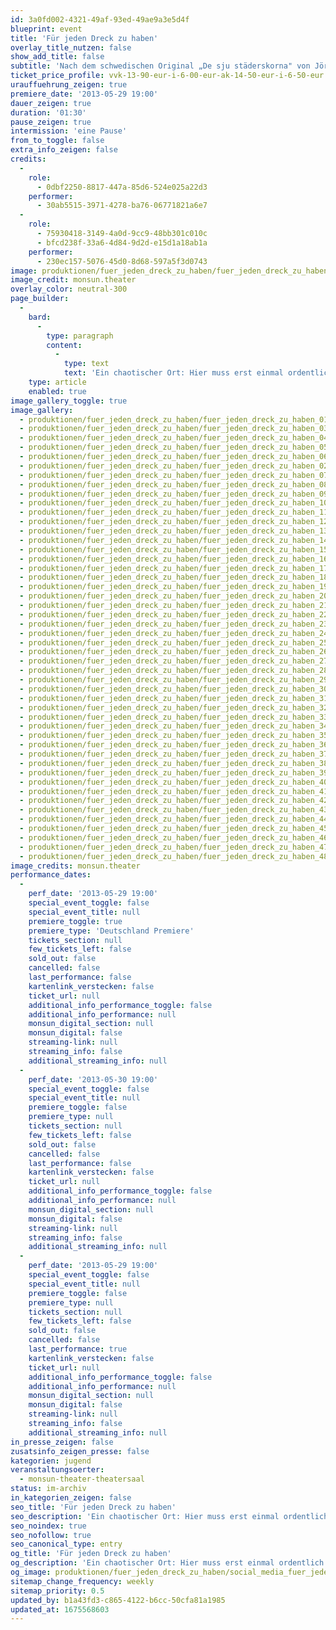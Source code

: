 ```yaml
---
id: 3a0fd002-4321-49af-93ed-49ae9a3e5d4f
blueprint: event
title: 'Für jeden Dreck zu haben'
overlay_title_nutzen: false
show_add_title: false
subtitle: 'Nach dem schwedischen Original „De sju städerskorna" von Jörgen Hjerdt'
ticket_price_profile: vvk-13-90-eur-i-6-00-eur-ak-14-50-eur-i-6-50-eur
urauffuehrung_zeigen: true
premiere_date: '2013-05-29 19:00'
dauer_zeigen: true
duration: '01:30'
pause_zeigen: true
intermission: 'eine Pause'
from_to_toggle: false
extra_info_zeigen: false
credits:
  -
    role:
      - 0dbf2250-8817-447a-85d6-524e025a22d3
    performer:
      - 30ab5515-3971-4278-ba76-06771821a6e7
  -
    role:
      - 75930418-3149-4a0d-9cc9-48bb301c010c
      - bfcd238f-33a6-4d84-9d2d-e15d1a18ab1a
    performer:
      - 230ec157-5076-45d0-8d68-597a5f3d0743
image: produktionen/fuer_jeden_dreck_zu_haben/fuer_jeden_dreck_zu_haben_02_c_monsun.theater.jpg
image_credit: monsun.theater
overlay_color: neutral-300
page_builder:
  -
    bard:
      -
        type: paragraph
        content:
          -
            type: text
            text: 'Ein chaotischer Ort: Hier muss erst einmal ordentlich geputzt werden. Eine Aufgabe für die Putzkolonne! Doch es herrschen unterschiedliche Ansichten, was Müll ist und was nicht. Die Schüler durchforsten den Schmutzdschungel und stellen sich die Fragen: Was ist eigentlich Schmutz? Ist Schmutz, wenn man macht, was man will? Wenn man macht, was andere wollen? Ist es ein ästhetisches Problem? Mathematik? Kunst? Ideologisch oder religiös? Eines ist klar: Die Entscheidung liegt bei jedem selbst'
    type: article
    enabled: true
image_gallery_toggle: true
image_gallery:
  - produktionen/fuer_jeden_dreck_zu_haben/fuer_jeden_dreck_zu_haben_01_c_monsun.theater.jpg
  - produktionen/fuer_jeden_dreck_zu_haben/fuer_jeden_dreck_zu_haben_03_c_monsun.theater.jpg
  - produktionen/fuer_jeden_dreck_zu_haben/fuer_jeden_dreck_zu_haben_04_c_monsun.theater.jpg
  - produktionen/fuer_jeden_dreck_zu_haben/fuer_jeden_dreck_zu_haben_05_c_monsun.theater.jpg
  - produktionen/fuer_jeden_dreck_zu_haben/fuer_jeden_dreck_zu_haben_06_c_monsun.theater.jpg
  - produktionen/fuer_jeden_dreck_zu_haben/fuer_jeden_dreck_zu_haben_02_c_monsun.theater.jpg
  - produktionen/fuer_jeden_dreck_zu_haben/fuer_jeden_dreck_zu_haben_07_c_monsun.theater.jpg
  - produktionen/fuer_jeden_dreck_zu_haben/fuer_jeden_dreck_zu_haben_08_c_monsun.theater.jpg
  - produktionen/fuer_jeden_dreck_zu_haben/fuer_jeden_dreck_zu_haben_09_c_monsun.theater.jpg
  - produktionen/fuer_jeden_dreck_zu_haben/fuer_jeden_dreck_zu_haben_10_c_monsun.theater.jpg
  - produktionen/fuer_jeden_dreck_zu_haben/fuer_jeden_dreck_zu_haben_11_c_monsun.theater.jpg
  - produktionen/fuer_jeden_dreck_zu_haben/fuer_jeden_dreck_zu_haben_12_c_monsun.theater.jpg
  - produktionen/fuer_jeden_dreck_zu_haben/fuer_jeden_dreck_zu_haben_13_c_monsun.theater.jpg
  - produktionen/fuer_jeden_dreck_zu_haben/fuer_jeden_dreck_zu_haben_14_c_monsun.theater.jpg
  - produktionen/fuer_jeden_dreck_zu_haben/fuer_jeden_dreck_zu_haben_15_c_monsun.theater.jpg
  - produktionen/fuer_jeden_dreck_zu_haben/fuer_jeden_dreck_zu_haben_16_c_monsun.theater.jpg
  - produktionen/fuer_jeden_dreck_zu_haben/fuer_jeden_dreck_zu_haben_17_c_monsun.theater.jpg
  - produktionen/fuer_jeden_dreck_zu_haben/fuer_jeden_dreck_zu_haben_18_c_monsun.theater.jpg
  - produktionen/fuer_jeden_dreck_zu_haben/fuer_jeden_dreck_zu_haben_19_c_monsun.theater.jpg
  - produktionen/fuer_jeden_dreck_zu_haben/fuer_jeden_dreck_zu_haben_20_c_monsun.theater.jpg
  - produktionen/fuer_jeden_dreck_zu_haben/fuer_jeden_dreck_zu_haben_21_c_monsun.theater.jpg
  - produktionen/fuer_jeden_dreck_zu_haben/fuer_jeden_dreck_zu_haben_22_c_monsun.theater.jpg
  - produktionen/fuer_jeden_dreck_zu_haben/fuer_jeden_dreck_zu_haben_23_c_monsun.theater.jpg
  - produktionen/fuer_jeden_dreck_zu_haben/fuer_jeden_dreck_zu_haben_24_c_monsun.theater.jpg
  - produktionen/fuer_jeden_dreck_zu_haben/fuer_jeden_dreck_zu_haben_25_c_monsun.theater.jpg
  - produktionen/fuer_jeden_dreck_zu_haben/fuer_jeden_dreck_zu_haben_26_c_monsun.theater.jpg
  - produktionen/fuer_jeden_dreck_zu_haben/fuer_jeden_dreck_zu_haben_27_c_monsun.theater.jpg
  - produktionen/fuer_jeden_dreck_zu_haben/fuer_jeden_dreck_zu_haben_28_c_monsun.theater.jpg
  - produktionen/fuer_jeden_dreck_zu_haben/fuer_jeden_dreck_zu_haben_29_c_monsun.theater.jpg
  - produktionen/fuer_jeden_dreck_zu_haben/fuer_jeden_dreck_zu_haben_30_c_monsun.theater.jpg
  - produktionen/fuer_jeden_dreck_zu_haben/fuer_jeden_dreck_zu_haben_31_c_monsun.theater.jpg
  - produktionen/fuer_jeden_dreck_zu_haben/fuer_jeden_dreck_zu_haben_32_c_monsun.theater.jpg
  - produktionen/fuer_jeden_dreck_zu_haben/fuer_jeden_dreck_zu_haben_33_c_monsun.theater.jpg
  - produktionen/fuer_jeden_dreck_zu_haben/fuer_jeden_dreck_zu_haben_34_c_monsun.theater.jpg
  - produktionen/fuer_jeden_dreck_zu_haben/fuer_jeden_dreck_zu_haben_35_c_monsun.theater.jpg
  - produktionen/fuer_jeden_dreck_zu_haben/fuer_jeden_dreck_zu_haben_36_c_monsun.theater.jpg
  - produktionen/fuer_jeden_dreck_zu_haben/fuer_jeden_dreck_zu_haben_37_c_monsun.theater.jpg
  - produktionen/fuer_jeden_dreck_zu_haben/fuer_jeden_dreck_zu_haben_38_c_monsun.theater.jpg
  - produktionen/fuer_jeden_dreck_zu_haben/fuer_jeden_dreck_zu_haben_39_c_monsun.theater.jpg
  - produktionen/fuer_jeden_dreck_zu_haben/fuer_jeden_dreck_zu_haben_40_c_monsun.theater.jpg
  - produktionen/fuer_jeden_dreck_zu_haben/fuer_jeden_dreck_zu_haben_41_c_monsun.theater.jpg
  - produktionen/fuer_jeden_dreck_zu_haben/fuer_jeden_dreck_zu_haben_42_c_monsun.theater.jpg
  - produktionen/fuer_jeden_dreck_zu_haben/fuer_jeden_dreck_zu_haben_43_c_monsun.theater.jpg
  - produktionen/fuer_jeden_dreck_zu_haben/fuer_jeden_dreck_zu_haben_44_c_monsun.theater.jpg
  - produktionen/fuer_jeden_dreck_zu_haben/fuer_jeden_dreck_zu_haben_45_c_monsun.theater.jpg
  - produktionen/fuer_jeden_dreck_zu_haben/fuer_jeden_dreck_zu_haben_46_c_monsun.theater.jpg
  - produktionen/fuer_jeden_dreck_zu_haben/fuer_jeden_dreck_zu_haben_47_c_monsun.theater.jpg
  - produktionen/fuer_jeden_dreck_zu_haben/fuer_jeden_dreck_zu_haben_48_c_monsun.theater.jpg
image_credits: monsun.theater
performance_dates:
  -
    perf_date: '2013-05-29 19:00'
    special_event_toggle: false
    special_event_title: null
    premiere_toggle: true
    premiere_type: 'Deutschland Premiere'
    tickets_section: null
    few_tickets_left: false
    sold_out: false
    cancelled: false
    last_performance: false
    kartenlink_verstecken: false
    ticket_url: null
    additional_info_performance_toggle: false
    additional_info_performance: null
    monsun_digital_section: null
    monsun_digital: false
    streaming-link: null
    streaming_info: false
    additional_streaming_info: null
  -
    perf_date: '2013-05-30 19:00'
    special_event_toggle: false
    special_event_title: null
    premiere_toggle: false
    premiere_type: null
    tickets_section: null
    few_tickets_left: false
    sold_out: false
    cancelled: false
    last_performance: false
    kartenlink_verstecken: false
    ticket_url: null
    additional_info_performance_toggle: false
    additional_info_performance: null
    monsun_digital_section: null
    monsun_digital: false
    streaming-link: null
    streaming_info: false
    additional_streaming_info: null
  -
    perf_date: '2013-05-29 19:00'
    special_event_toggle: false
    special_event_title: null
    premiere_toggle: false
    premiere_type: null
    tickets_section: null
    few_tickets_left: false
    sold_out: false
    cancelled: false
    last_performance: true
    kartenlink_verstecken: false
    ticket_url: null
    additional_info_performance_toggle: false
    additional_info_performance: null
    monsun_digital_section: null
    monsun_digital: false
    streaming-link: null
    streaming_info: false
    additional_streaming_info: null
in_presse_zeigen: false
zusatsinfo_zeigen_presse: false
kategorien: jugend
veranstaltungsoerter:
  - monsun-theater-theatersaal
status: im-archiv
in_kategorien_zeigen: false
seo_title: 'Für jeden Dreck zu haben'
seo_description: 'Ein chaotischer Ort: Hier muss erst einmal ordentlich geputzt werden. Eine Aufgabe für die Putzkolonne! Aber was ist Müll und was nicht.'
seo_noindex: true
seo_nofollow: true
seo_canonical_type: entry
og_title: 'Für jeden Dreck zu haben'
og_description: 'Ein chaotischer Ort: Hier muss erst einmal ordentlich geputzt werden. Eine Aufgabe für die Putzkolonne! Aber was ist Müll und was nicht.'
og_image: produktionen/fuer_jeden_dreck_zu_haben/social_media_fuer_jeden_dreck_zu_haben.jpg
sitemap_change_frequency: weekly
sitemap_priority: 0.5
updated_by: b1a43fd3-c865-4122-b6cc-50cfa81a1985
updated_at: 1675568603
---
```

